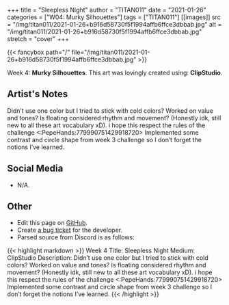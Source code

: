 +++
title =       "Sleepless Night"
author =      "TITAN011"
date =        "2021-01-26"
categories =  ["W04: Murky Silhouettes"]
tags =        ["TITAN011"]
[[images]]
                      src = "/img/titan011/2021-01-26+b916d58730f5f1994affb6ffce3dbbab.jpg"
                      alt = "/img/titan011/2021-01-26+b916d58730f5f1994affb6ffce3dbbab.jpg"
                      stretch = "cover"
+++


{{< fancybox path="/" file="/img/titan011/2021-01-26+b916d58730f5f1994affb6ffce3dbbab.jpg" >}}


Week 4: **Murky Silhouettes**. This art was lovingly created using: **ClipStudio**.

## Artist's Notes

Didn’t use one color but I tried to stick with cold colors? Worked on value and tones? Is floating considered rhythm and movement? (Honestly idk, still new to all these art vocabulary xD). i hope this respect the rules of the challenge <:PepeHands:779990751429918720>  Implemented some contrast and circle shape from week 3 challenge so I don’t forget the notions I’ve learned.

## Social Media

- N/A.

## Other

- Edit this page on [GitHub](https://github.com/teaminkling/web-refresh/edit/main/blog/content/blog/titan011-week-4-e6d0.md).
- Create [a bug ticket](https://github.com/teaminkling/web-refresh/issues/new?assignees=&labels=bug&template=problem-report.md&title=) for the developer.
- Parsed source from Discord is as follows:

{{< highlight markdown >}}
Week 4
Title: Sleepless Night
Medium: ClipStudio
Description: Didn’t use one color but I tried to stick with cold colors? Worked on value and tones? Is floating considered rhythm and movement? (Honestly idk, still new to all these art vocabulary xD). i hope this respect the rules of the challenge <:PepeHands:779990751429918720>  Implemented some contrast and circle shape from week 3 challenge so I don’t forget the notions I’ve learned.
{{< /highlight >}}
